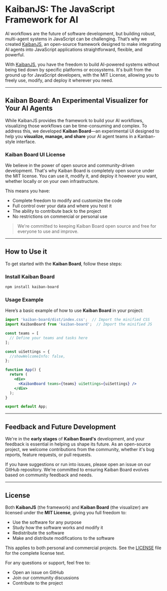 # KaibanJS: The JavaScript Framework for AI

AI workflows are the future of software development, but building robust, multi-agent systems in JavaScript can be challenging. That’s why we created [KaibanJS](https://github.com/kaiban-ai/KaibanJS), an open-source framework designed to make integrating AI agents into JavaScript applications straightforward, flexible, and powerful.

With [KaibanJS](https://github.com/kaiban-ai/KaibanJS), you have the freedom to build AI-powered systems without being tied down by specific platforms or ecosystems. It's built from the ground up for JavaScript developers, with the MIT License, allowing you to freely use, modify, and deploy it wherever you need.

---

## Kaiban Board: An Experimental Visualizer for Your AI Agents

While KaibanJS provides the framework to build your AI workflows, visualizing those workflows can be time-consuming and complex. To address this, we developed **Kaiban Board**—an experimental UI designed to help you **visualize, manage, and share** your AI agent teams in a Kanban-style interface.

### Kaiban Board UI License

We believe in the power of open source and community-driven development. That's why Kaiban Board is completely open source under the MIT license. You can use it, modify it, and deploy it however you want, whether locally or on your own infrastructure.

This means you have:
- Complete freedom to modify and customize the code
- Full control over your data and where you host it
- The ability to contribute back to the project
- No restrictions on commercial or personal use

> We're committed to keeping Kaiban Board open source and free for everyone to use and improve.

---

## How to Use it

To get started with the **Kaiban Board**, follow these steps:

### Install Kaiban Board

```bash
npm install kaiban-board
```

### Usage Example

Here’s a basic example of how to use **Kaiban Board** in your project:

```jsx
import 'kaiban-board/dist/index.css';  // Import the minified CSS
import KaibanBoard from 'kaiban-board';  // Import the minified JS

const teams = [
  // Define your teams and tasks here
];

const uiSettings = {
  //showWelcomeInfo: false,
};

function App() {
  return (
    <div>
      <KaibanBoard teams={teams} uiSettings={uiSettings} />
    </div>
  );
}

export default App;
```

---

## Feedback and Future Development

We're in the **early stages** of **Kaiban Board's** development, and your feedback is essential in helping us shape its future. As an open-source project, we welcome contributions from the community, whether it's bug reports, feature requests, or pull requests.

If you have suggestions or run into issues, please open an issue on our GitHub repository. We're committed to ensuring Kaiban Board evolves based on community feedback and needs.

---

## License

Both **KaibanJS** (the framework) and **Kaiban Board** (the visualizer) are licensed under the **MIT License**, giving you full freedom to:

- Use the software for any purpose
- Study how the software works and modify it
- Redistribute the software
- Make and distribute modifications to the software

This applies to both personal and commercial projects. See the [LICENSE](LICENSE.md) file for the complete license text.

For any questions or support, feel free to:
- Open an issue on GitHub
- Join our community discussions
- Contribute to the project
